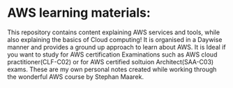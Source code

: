 # AWS learning materials: 
This repository contains content explaining AWS services and tools, while also explaining the basics of Cloud computing! It is organised in a Daywise manner and provides a ground up approach to learn about AWS. It is Ideal if you want to study for AWS
certification Examinations such as AWS cloud practitioner(CLF-C02) or for AWS certified soltuion Architect(SAA-C03) exams. These are my own personal notes created while working through the wonderful AWS course by Stephan Maarek. 

